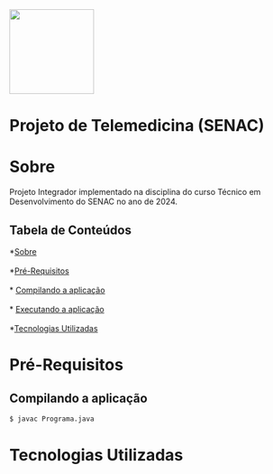<img src="https://cdn-icons-png.flaticon.com/512/7228/7228311.png" height="150" width="150">

# Projeto de Telemedicina (SENAC)

Sobre
=========
Projeto Integrador implementado na disciplina do curso Técnico em Desenvolvimento do SENAC no ano de 2024.

Tabela de Conteúdos
-----------------------

*[Sobre](#sobre)<br><br>
*[Pré-Requisitos](#pré-requisitos)<br><br>
       * [Compilando a aplicação](#Compilando-a-aplicação)<br><br>
       * [Executando a aplicação](#Executando-a-aplicação)<br><br>
*[Tecnologias Utilizadas](#tecnologias-utilizadas)


Pré-Requisitos
===================

Compilando a aplicação
------------------------
```bash
$ javac Programa.java
```

Tecnologias Utilizadas
===========================

